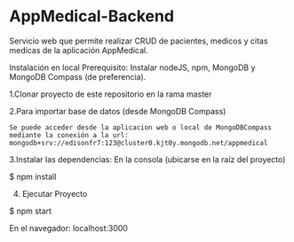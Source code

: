 # AppMedical-Backend

Servicio web que permite realizar CRUD de pacientes, medicos y citas medicas de la aplicación AppMedical.

Instalación en local
Prerequisito: Instalar nodeJS, npm, MongoDB y MongoDB Compass (de preferencia).

1.Clonar proyecto de este repositorio en la rama master

2.Para importar base de datos (desde MongoDB Compass)

    Se puede acceder desde la aplicacion web o local de MongoDBCompass mediante la conexión a la url: mongodb+srv://edisonfr7:123@cluster0.kjt0y.mongodb.net/appmedical

3.Instalar las dependencias: En la consola (ubicarse en la raíz del proyecto)

$ npm install

4. Ejecutar Proyecto

$ npm start 

En el navegador: localhost:3000
